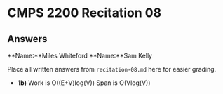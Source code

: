 # CMPS 2200 Recitation 08

## Answers

**Name:**Miles Whiteford
**Name:**Sam Kelly


Place all written answers from `recitation-08.md` here for easier grading.



- **1b)**
Work is O((E+V)log(V))
Span is O(Vlog(V))
